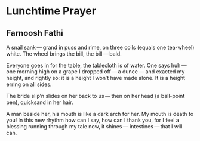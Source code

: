 # Lunchtime Prayer
## Farnoosh Fathi
A snail sank — grand in puss and rime, on three coils (equals
one tea-wheel) white.
The wheel brings the bill, the bill — bald.

Everyone goes in for the table,
the tablecloth is of water. One says huh — one morning high on a grape I
dropped off — a dunce —
and exacted my height, and rightly so: it is a height I won’t have made alone.
It is a height erring on all sides.

The bride slip’n slides on her back to us — then on her head (a ball-point
pen), quicksand in her hair.

A man beside her, his mouth is like a dark arch for her. My mouth is death to
you!
In this new rhythm how can I say, how can I thank you, for I feel a blessing
running through my tale now, it shines —
intestines — that I will can.